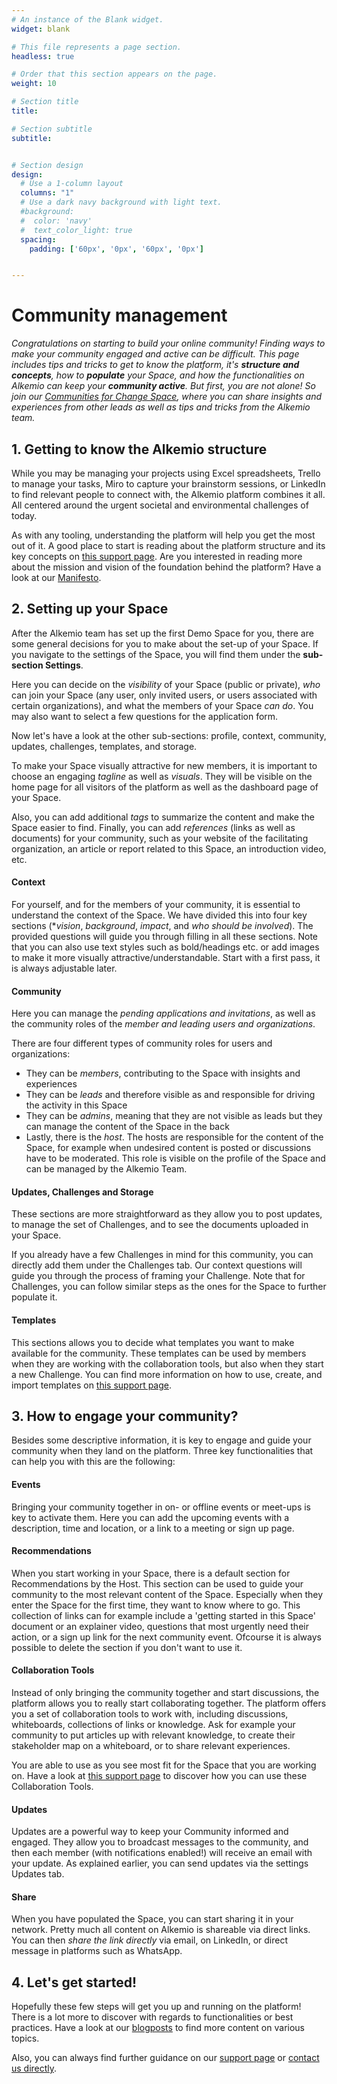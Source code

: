 ```yaml
---
# An instance of the Blank widget.
widget: blank

# This file represents a page section.
headless: true

# Order that this section appears on the page.
weight: 10

# Section title
title: 

# Section subtitle
subtitle: 


# Section design
design:
  # Use a 1-column layout
  columns: "1"
  # Use a dark navy background with light text.
  #background:
  #  color: 'navy'
  #  text_color_light: true
  spacing:
    padding: ['60px', '0px', '60px', '0px']


---
```


# Community management

*Congratulations on starting to build your online community! Finding ways to make your community engaged and active can be difficult. This page includes tips and tricks to get to know the platform, it's **structure and concepts**, how to **populate** your Space, and how the functionalities on Alkemio can keep your **community active**. But first, you are not alone! So join our [Communities for Change Space](https://alkem.io/communities-for-change/dashboard), where you can share insights and experiences from other leads as well as tips and tricks from the Alkemio team.*

## 1. Getting to know the Alkemio structure
While you may be managing your projects using Excel spreadsheets, Trello to manage your tasks, Miro to capture your brainstorm sessions, or LinkedIn to find relevant people to connect with, the Alkemio platform combines it all. All centered around the urgent societal and environmental challenges of today. 

As with any tooling, understanding the platform will help you get the most out of it. A good place to start is reading about the platform structure and its key concepts on [this support page](https://www.alkemio.org/help/key-concepts/). Are you interested in reading more about the mission and vision of the foundation behind the platform? Have a look at our [Manifesto](https://alkemio.org/manifesto).

## 2. Setting up your Space
After the Alkemio team has set up the first Demo Space for you, there are some general decisions for you to make about the set-up of your Space. If you navigate to the settings of the Space, you will find them under the **sub-section Settings**.

Here you can decide on the *visibility* of your Space (public or private), *who* can join your Space (any user, only invited users, or users associated with certain organizations), and what the members of your Space *can do*. You may also want to select a few questions for the application form.

Now let's have a look at the other sub-sections: profile, context, community, updates, challenges, templates, and storage.

To make your Space visually attractive for new members, it is important to choose an engaging *tagline* as well as *visuals*. They will be visible on the home page for all visitors of the platform as well as the dashboard page of your Space.

Also, you can add additional *tags* to summarize the content and make the Space easier to find. Finally, you can add *references* (links as well as documents) for your community, such as your website of the facilitating organization, an article or report related to this Space, an introduction video, etc.

#### Context
For yourself, and for the members of your community, it is essential to understand the context of the Space. We have divided this into four key sections (**vision*, *background*, *impact*, and *who should be involved*). The provided questions will guide you through filling in all these sections. Note that you can also use text styles such as bold/headings etc. or add images to make it more visually attractive/understandable. Start with a first pass, it is always adjustable later.

#### Community
Here you can manage the *pending applications and invitations*, as well as the community roles of the *member and leading users and organizations*.

There are four different types of community roles for users and organizations:
- They can be *members*, contributing to the Space with insights and experiences
- They can be *leads* and therefore visible as and responsible for driving the activity in this Space
- They can be *admins*, meaning that they are not visible as leads but they can manage the content of the Space in the back
- Lastly, there is the *host*. The hosts are responsible for the content of the Space, for example when undesired content is posted or discussions have to be moderated. This role is visible on the profile of the Space and can be managed by the Alkemio Team.

#### Updates, Challenges and Storage
These sections are more straightforward as they allow you to post updates, to manage the set of Challenges, and to see the documents uploaded in your Space.

If you already have a few Challenges in mind for this community, you can directly add them under the Challenges tab. Our context questions will guide you through the process of framing your Challenge. Note that for Challenges, you can follow similar steps as the ones for the Space to further populate it.

#### Templates
This sections allows you to decide what templates you want to make available for the community. These templates can be used by members when they are working with the collaboration tools, but also when they start a new Challenge. You can find more information on how to use, create, and import templates on [this support page](https://www.alkemio.org/help/innovation-library/).

## 3. How to engage your community?
Besides some descriptive information, it is key to engage and guide your community when they land on the platform. Three key functionalities that can help you with this are the following:

#### Events
Bringing your community together in on- or offline events or meet-ups is key to activate them. Here you can add the upcoming events with a description, time and location, or a link to a meeting or sign up page. 

#### Recommendations
When you start working in your Space, there is a default section for Recommendations by the Host. This section can be used to guide your community to the most relevant content of the Space. Especially when they enter the Space for the first time, they want to know where to go. This collection of links can for example include a 'getting started in this Space' document or an explainer video, questions that most urgently need their action, or a sign up link for the next community event. Ofcourse it is always possible to delete the section if you don't want to use it.

#### Collaboration Tools
Instead of only bringing the community together and start discussions, the platform allows you to really start collaborating together. The platform offers you a set of collaboration tools to work with, including discussions, whiteboards, collections of links or knowledge. Ask for example your community to put articles up with relevant knowledge, to create their stakeholder map on a whiteboard, or to share relevant experiences.

You are able to use as you see most fit for the Space that you are working on. Have a look at [this support page](https://www.alkemio.org/help/collaboration-tools/) to discover how you can use these Collaboration Tools.

#### Updates
Updates are a powerful way to keep your Community informed and engaged. They allow you to broadcast messages to the community, and then each member (with notifications enabled!) will receive an email with your update. As explained earlier, you can send updates via the settings Updates tab.

#### Share
When you have populated the Space, you can start sharing it in your network. Pretty much all content on Alkemio is shareable via direct links. You can then *share the link directly* via email, on LinkedIn, or direct message in platforms such as WhatsApp. 

## 4. Let's get started!
Hopefully these few steps will get you up and running on the platform! There is a lot more to discover with regards to functionalities or best practices. Have a look at our [blogposts](https://alkemio.org/post/) to find more content on various topics. 

Also, you can always find further guidance on our [support page](https://alkemio.org/help/) or [contact us directly](https://www.alkemio.org/feedback/).
